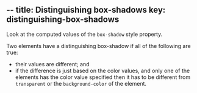 --
title: Distinguishing box-shadows
key: distinguishing-box-shadows
--

Look at the computed values of the `box-shadow` style property.

Two elements have a distinguishing box-shadow if all of the following are true:

- their values are different; and
- if the difference is just based on the color values, and only one of the elements has the color value specified then it has to be different from `transparent` or the `background-color` of the element.
